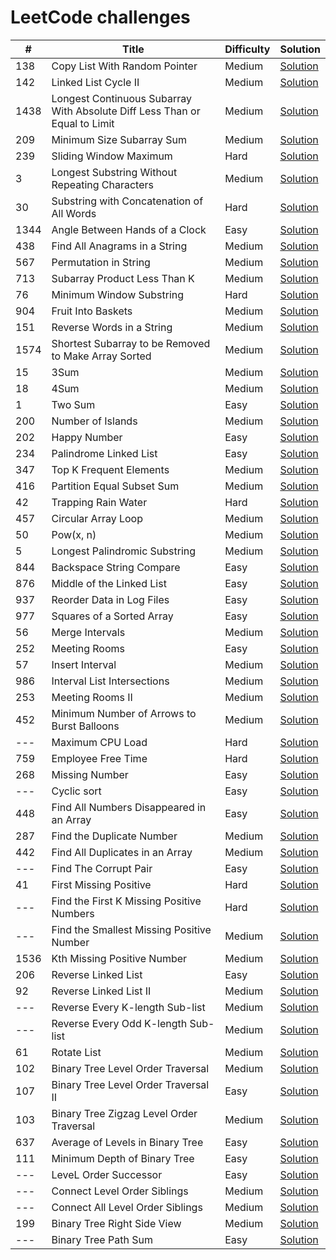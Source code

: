 # LeetCode challenges


\# | Title | Difficulty | Solution
---|---|---|---
138 | Copy List With Random Pointer | Medium | [Solution](src/138-copy-list-with-random-pointer/main.cpp)
142 | Linked List Cycle II | Medium | [Solution](src/142-linked-list-cycle-2/main.cpp)
1438 | Longest Continuous Subarray With Absolute Diff Less Than or Equal to Limit | Medium | [Solution](src/1438-longest-continuous-subarray-with-absolute-diff-less-than-or-equal-to-limit/main.cpp)
209 | Minimum Size Subarray Sum | Medium | [Solution](src/209-minimum-size-subarray-sum/main.cpp)
239 | Sliding Window Maximum | Hard | [Solution](src/239-sliding-window-maximum/main.cpp)
3 | Longest Substring Without Repeating Characters | Medium | [Solution](src/3-longest-substring-without-repeating-characters/main.cpp)
30 | Substring with Concatenation of All Words | Hard | [Solution](src/30-substring-with-concatenation-of-all-words/main.cpp)
1344 | Angle Between Hands of a Clock | Easy | [Solution](src/1344-angle-between-hands-of-a-clock/main.cpp)
438 | Find All Anagrams in a String | Medium | [Solution](src/438-find-all-anagrams-in-a-string/main.cpp)
567 | Permutation in String | Medium | [Solution](src/567-permutation-in-string/main.cpp)
713 | Subarray Product Less Than K | Medium | [Solution](src/713-subarray-product-less-than-k/main.cpp)
76 | Minimum Window Substring | Hard | [Solution](src/76-minimum-window-substring/main.cpp)
904 | Fruit Into Baskets | Medium | [Solution](src/904-fruits-into-baskets/main.cpp)
151 | Reverse Words in a String | Medium | [Solution](src/151-reverse-words-in-a-string/main.cpp)
1574 | Shortest Subarray to be Removed to Make Array Sorted | Medium | [Solution](src/1574-shortest-subarray-to-be-removed-to-make-array-sorted/main.cpp)
15 | 3Sum | Medium | [Solution](src/15-three-sum-to-zero/main.cpp)
18 | 4Sum | Medium | [Solution](src/18-4sum/main.cpp)
1 | Two Sum | Easy | [Solution](src/1-two-sum/main.cpp)
200 | Number of Islands | Medium | [Solution](src/200-number-of-islands/main.cpp)
202 | Happy Number | Easy | [Solution](src/202-happy-number/main.cpp)
234 | Palindrome Linked List | Easy | [Solution](src/234-palindrome-linked-list/main.cpp)
347 | Top K Frequent Elements | Medium | [Solution](src/347-top-k-frequent-elements/main.cpp)
416 | Partition Equal Subset Sum | Medium | [Solution](src/416-partition-equal-subset-sum/main.cpp)
42 | Trapping Rain Water | Hard | [Solution](src/42-trapping-rain-water/main.cpp)
457 | Circular Array Loop | Medium | [Solution](src/457-circular-array-loop/main.cpp)
50 | Pow(x, n) | Medium | [Solution](src/50-pow-x-to-n/main.cpp)
5 | Longest Palindromic Substring | Medium | [Solution](src/5-longest-palindromic-substring/main.cpp)
844 | Backspace String Compare | Easy | [Solution](src/844-backspace-string-compare/main.cpp)
876 | Middle of the Linked List | Easy | [Solution](src/876-middle-of-the-linked-list/main.cpp)
937 | Reorder Data in Log Files | Easy | [Solution](src/937-reorder-data-in-log-files/main.cpp)
977 | Squares of a Sorted Array | Easy | [Solution](src/977-squares-of-a-sorted-array/main.cpp)
56 | Merge Intervals | Medium | [Solution](src/56-merge-intervals/main.cpp)
252 | Meeting Rooms | Easy | [Solution](src/252-meeting-rooms/main.cpp)
57 | Insert Interval | Medium | [Solution](src/57-insert-interval/main.cpp)
986 | Interval List Intersections | Medium | [Solution](src/986-interval-list-intersections/main.cpp)
253 | Meeting Rooms II | Medium | [Solution](src/253-meeting-rooms2/main.cpp)
452 | Minimum Number of Arrows to Burst Balloons | Medium | [Solution](src/452-minimum-number-of-arrows-to-burst-balloons/main.cpp)
--- | Maximum CPU Load | Hard | [Solution](src/maximum-cpu-load/main.cpp)
759 | Employee Free Time | Hard | [Solution](src/759-employee-free-time/main.cpp)
268 | Missing Number | Easy | [Solution](src/268-missing-number/main.cpp)
--- | Cyclic sort | Easy | [Solution](src/cyclic-sort/main.cpp)
448 | Find All Numbers Disappeared in an Array | Easy | [Solution](src/448-find-all-numbers-disappeared-in-an-array/main.cpp)
287 | Find the Duplicate Number | Medium | [Solution](src/287-find-duplicate-number/main.cpp)
442 | Find All Duplicates in an Array | Medium | [Solution](src/442-find-all-duplicates-in-an-array/main.cpp)
--- | Find The Corrupt Pair | Easy | [Solution](src/find-the-corrupt-pair/main.cpp)
41 | First Missing Positive | Hard | [Solution](src/41-first-missing-positive/main.cpp)
--- | Find the First K Missing Positive Numbers | Hard | [Solution](src/find-the-first-k-missing-positive-numbers/main.cpp)
--- | Find the Smallest Missing Positive Number | Medium | [Solution](src/find-the-smallest-missing-positive-number/main.cpp)
1536 | Kth Missing Positive Number | Medium | [Solution](src/1539-kth-missing-positive-number/main.cpp)
206 | Reverse Linked List | Easy | [Solution](src/206-reverse-linked-list/main.cpp)
92 | Reverse Linked List II | Medium | [Solution](src/92-reverse-linked-list-ii/main.cpp)
--- | Reverse Every K-length Sub-list | Medium | [Solution](src/reverse-every-k-length-sublist/main.cpp)
--- | Reverse Every Odd K-length Sub-list | Medium | [Solution](src/reverse-every-odd-k-length-sublist/main.cpp)
61 | Rotate List | Medium | [Solution](src/61-rotate-list/main.cpp)
102 | Binary Tree Level Order Traversal | Medium | [Solution](src/102-binary-tree-level-order-traversal/main.cpp)
107 | Binary Tree Level Order Traversal II | Easy | [Solution](src/107-binary-tree-level-order-traversal-ii/main.cpp)
103 | Binary Tree Zigzag Level Order Traversal | Medium | [Solution](src/103-binary-tree-zigzag-level-order-traversal/main.cpp)
637 | Average of Levels in Binary Tree | Easy | [Solution](src/637-average-of-levels-in-binary-tree/main.cpp)
111 | Minimum Depth of Binary Tree | Easy | [Solution](src/111-minimum-depth-of-binary-tree/main.cpp)
--- | LeveL Order Successor | Easy | [Solution](src/level-order-successor/main.cpp)
--- | Connect Level Order Siblings | Medium | [Solution](src/connect-level-order-siblings/main.cpp)
--- | Connect All Level Order Siblings | Medium | [Solution](src/connect-all-level-order-siblings/main.cpp)
199 | Binary Tree Right Side View | Medium | [Solution](src/199-binary-tree-right-side-view/main.cpp)
--- | Binary Tree Path Sum | Easy | [Solution](src/binary-tree-path-sum/main.cpp)
